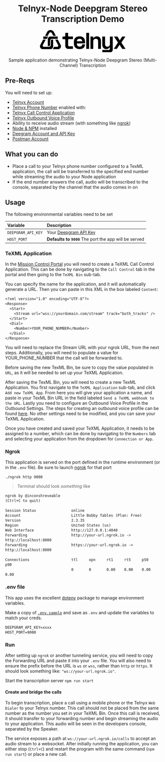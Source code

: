 <div align="center">

# Telnyx-Node Deepgram Stereo Transcription Demo

![Telnyx](../../logo-dark.png)

Sample application demonstrating Telnyx-Node Deepgram Stereo (Multi-Channel) Transcription

</div>

## Pre-Reqs

You will need to set up:

* [Telnyx Account](https://telnyx.com/sign-up?utm_source=referral&utm_medium=github_referral&utm_campaign=cross-site-link)
* [Telnyx Phone Number](https://portal.telnyx.com/#/app/numbers/my-numbers?utm_source=referral&utm_medium=github_referral&utm_campaign=cross-site-link) enabled with:
* [Telnyx Call Control Application](https://portal.telnyx.com/#/app/call-control/applications?utm_source=referral&utm_medium=github_referral&utm_campaign=cross-site-link)
* [Telnyx Outbound Voice Profile](https://portal.telnyx.com/#/app/outbound-profiles?utm_source=referral&utm_medium=github_referral&utm_campaign=cross-site-link)
* Ability to receive audio stream (with something like [ngrok](https://developers.telnyx.com/docs/v2/development/ngrok?utm_source=referral&utm_medium=github_referral&utm_campaign=cross-site-link))
* [Node & NPM](https://developers.telnyx.com/docs/v2/development/dev-env-setup?lang=node&utm_source=referral&utm_medium=github_referral&utm_campaign=cross-site-link) installed
* [Deegram Account and API Key](https://console.deepgram.com/signup?jump=keys)
* [Postman Account](https://www.postman.com/postman-account/)

## What you can do

* Place a call to your Telnyx phone number configured to a TexML application, the call will be transferred to the specified end number while streaming the audio to your Node application
* If the end number answers the call, audio will be transcribed to the console, separated by the channel that the audio comes in on

## Usage

The following environmental variables need to be set

| Variable               | Description                                                                                                                                              |
|:-----------------------|:---------------------------------------------------------------------------------------------------------------------------------------------------------|
| `DEEPGRAM_API_KEY`     | Your [Deepgram API Key](https://console.deepgram.com/signup?jump=keys)                                                                                   |
| `HOST_PORT`            | **Defaults to `9000`** The port the app will be served                                                                                                   |

### TeXML Application

In the [Mission Control Portal](https://portal.telnyx.com/) you will need to create a TeXML Call Control Application. This can be done by navigating to the `Call Control` tab in the portal and then going to the `TeXML Bin` sub-tab.

You can specify the name for the application, and it will automatically generate a URL. Then you can paste in this XML in the box labeled `Content`:

```
<?xml version="1.0" encoding="UTF-8"?>
<Response>
  <Start>
    <Stream url="wss://yourdomain.com/stream" track="both_tracks" />
  </Start>
  <Dial>
    <Number>YOUR_PHONE_NUMBER</Number>
  </Dial>
</Response>
```

You will need to replace the Stream URL with your ngrok URL, from the next steps. Additionally, you will need to populate a value for YOUR_PHONE_NUMBER that the call will be forwarded to.

Before saving the new TexML Bin, be sure to copy the value populated in `URL`, as it will be needed to set up your TeXML Application.

After saving the TexML Bin, you will need to create a new TexML Application. You first navigate to the `TeXML Application` sub-tab, and click `Add new TeXML App`. From here you will give your application a name, and paste in your TexML Bin URL in the field labeled `Send a TeXML webhook to the URL`. Lastly you need to configure an Outbound Voice Profile in the Outbound Settings. The steps for creating an outbound voice profile can be found [here](https://developers.telnyx.com/docs/v2/call-control/quickstart#step-3-create-an-outbound-voice-profile). No other settings need to be modified, and you can save your TeXML Application.

Once you have created and saved your TeXML Application, it needs to be assigned to a number, which can be done by navigating to the `Numbers` tab and selecting your application from the dropdown for `Connection or App`.

### Ngrok

This application is served on the port defined in the runtime environment (or in the `.env` file). Be sure to launch [ngrok](https://developers.telnyx.com/docs/v2/development/ngrok?utm_source=referral&utm_medium=github_referral&utm_campaign=cross-site-link) for that port

```
./ngrok http 9000
```

> Terminal should look _something_ like

```
ngrok by @inconshreveable                                                                                                                               (Ctrl+C to quit)

Session Status                online
Account                       Little Bobby Tables (Plan: Free)
Version                       2.3.35
Region                        United States (us)
Web Interface                 http://127.0.0.1:4040
Forwarding                    http://your-url.ngrok.io -> http://localhost:8000
Forwarding                    https://your-url.ngrok.io -> http://localhost:8000

Connections                   ttl     opn     rt1     rt5     p50     p90
                              0       0       0.00    0.00    0.00    0.00
```

### .env file

This app uses the excellent [dotenv](https://github.com/motdotla/dotenv) package to manage environment variables.

Make a copy of [`.env.sample`](./.env.sample) and save as `.env` and update the variables to match your creds.

```
DEEPGRAM_API_KEY=xxxx
HOST_PORT=9000

```

### Run

After setting up `ngrok` or another tunneling service, you will need to copy the Forwarding URL and paste it into your `.env` file. You will also need to ensure the prefix before the URL is `ws` or `wss`, rather than `http` or `https`. It should look something like: `"ws://your-url.ngrok.io"`.

Start the transcription server `npm run start`

#### Create and bridge the calls

To begin transcription, place a call using a mobile phone or the Telnyx `Web Dialer` to your Telnyx number. This call should not be placed from the same number as the number you set in your TeXML Bin. Once this call is received, it should transfer to your forwarding number and begin streaming the audio to your application. This audio will be seen in the developers console, separated by the Speaker.

The service exposes a path at `ws://your-url.ngrok.io/calls` to accept an audio stream to a websocket. After initially running the application, you can either stop (`Ctrl+C`) and restart the program with the same command (`npm run start`) or place a new call. 

